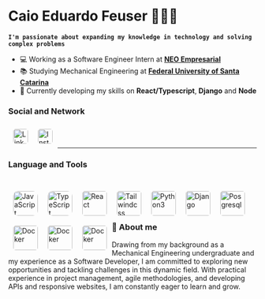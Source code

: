 # Caio Eduardo Feuser 👨🏻‍💻

**`I'm passionate about expanding my knowledge in technology and solving complex problems`**

- 💻 Working as a Software Engineer Intern at [**NEO Empresarial**](https://neo.certi.org.br)
- 📚 Studying Mechanical Engineering at [**Federal University of Santa Catarina**](https://www.ufsc.br)
- 🌱 Currently developing my skills on **React/Typescript**, **Django** and **Node**


### Social and Network

<a href="https://www.linkedin.com/in/caio-eduardo-feuser">
  <img align="left" alt="LinkedIn" width="30px" style="margin:10px; border-radius:5px" src="https://upload.wikimedia.org/wikipedia/commons/8/81/LinkedIn_icon.svg" />
</a>
</img>
<a href="https://www.instagram.com/caiofeuser/">
  <img align="left" alt="Instagram" width="30px" style="margin:10px; border-radius:5px" src="https://upload.wikimedia.org/wikipedia/commons/e/e7/Instagram_logo_2016.svg" />  
</a>
<br/>
<br/>

___

### Language and Tools
<br/>
<div>
  
<img align="left" alt="JavaScript" width="50px" style="margin:10px; border-radius:10px" src="https://cdn.jsdelivr.net/gh/devicons/devicon/icons/javascript/javascript-original.svg" />
<img align="left" alt="TypeScript" width="50px" style="margin:10px; border-radius:10px" src="https://cdn.jsdelivr.net/gh/devicons/devicon@latest/icons/typescript/typescript-original.svg" />
<img align="left" alt="React" width="50px" style="margin:10px; border-radius:5px" src="https://cdn.jsdelivr.net/gh/devicons/devicon@latest/icons/react/react-original.svg" />
<img align="left" alt="Tailwindcss" width="50px" style="margin:10px; border-radius:5px" src="https://cdn.jsdelivr.net/gh/devicons/devicon@latest/icons/tailwindcss/tailwindcss-original.svg"" />
<img align="left" alt="Python3" width="50px" style="margin:10px; border-radius:5px" src="https://cdn.jsdelivr.net/gh/devicons/devicon@latest/icons/python/python-original.svg" />
<img align="left" alt="Django" width="50px" style="margin:10px; border-radius:5px" src="https://cdn.jsdelivr.net/gh/devicons/devicon@latest/icons/django/django-plain.svg" />
<img align="left" alt="Posgresql" width="50px" style="margin:10px; border-radius:5px" src="https://cdn.jsdelivr.net/gh/devicons/devicon@latest/icons/postgresql/postgresql-original.svg" />
<img align="left" alt="Docker" width="50px" style="margin:10px; border-radius:5px" src="https://cdn.jsdelivr.net/gh/devicons/devicon@latest/icons/docker/docker-original.svg" />
<img align="left" alt="Docker" width="50px" style="margin:10px; border-radius:5px" src="https://cdn.jsdelivr.net/gh/devicons/devicon@latest/icons/android/android-original.svg" />
<img align="left" alt="Docker" width="50px" style="margin:10px; border-radius:5px" src="https://cdn.jsdelivr.net/gh/devicons/devicon@latest/icons/xcode/xcode-plain.svg" />
          
        
</div>
<br/>
<br/>
<br/>


### 📝 About me
Drawing from my background as a Mechanical Engineering undergraduate and my experience as a Software Developer, I am committed to exploring new opportunities and tackling challenges in this dynamic field. With practical experience in project management, agile methodologies, and developing APIs and responsive websites, I am constantly eager to learn and grow.

<br/>
<br/>
